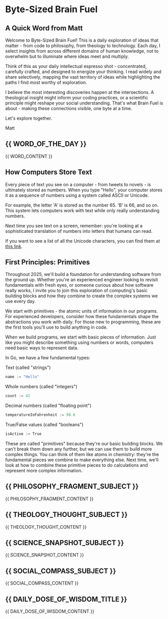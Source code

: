 # Byte-Sized Brain Fuel

## A Quick Word from Matt

Welcome to Byte-Sized Brain Fuel! This is a daily exploration of ideas that matter - from code to philosophy, from theology to technology. Each day, I select insights from across different domains of human knowledge, not to overwhelm but to illuminate where ideas meet and multiply.

Think of this as your daily intellectual espresso shot - concentrated, carefully crafted, and designed to energize your thinking. I read widely and share selectively, mapping the vast territory of ideas while highlighting the paths I find most worthy of exploration.

I believe the most interesting discoveries happen at the intersections. A theological insight might inform your coding practices, or a scientific principle might reshape your social understanding. That's what Brain Fuel is about - making these connections visible, one byte at a time.

Let's explore together.

Matt

## {{ WORD_OF_THE_DAY }}

{{ WORD_CONTENT }}

## How Computers Store Text

Every piece of text you see on a computer - from tweets to novels - is ultimately stored as numbers. When you type "Hello", your computer stores it as a sequence of numbers using a system called ASCII or Unicode.

For example, the letter 'A' is stored as the number 65. 'B' is 66, and so on. This system lets computers work with text while only really understanding numbers.

Next time you see text on a screen, remember: you're looking at a sophisticated translation of numbers into letters that humans can read.

If you want to see a list of all the Unicode characters, you can find them at [this link](https://www.charset.org/utf-8).

## First Principles: Primitives

Throughout 2025, we'll build a foundation for understanding software from the ground up. Whether you're an experienced engineer looking to revisit fundamentals with fresh eyes, or someone curious about how software really works, I invite you to join this exploration of computing's basic building blocks and how they combine to create the complex systems we use every day.

We start with primitives - the atomic units of information in our programs. For experienced developers, consider how these fundamentals shape the abstractions you work with daily. For those new to programming, these are the first tools you'll use to build anything in code.

When we build programs, we start with basic pieces of information. Just like you might describe something using numbers or words, computers need basic ways to represent data.

In Go, we have a few fundamental types:

Text (called "strings")
```go
name := "Hello"
```

Whole numbers (called "integers")
```go
count := 42
```

Decimal numbers (called "floating point")
```go
temperatureInFahrenheit := 98.6
```

True/False values (called "booleans")
```go
isActive := True
```

These are called "primitives" because they're our basic building blocks. We can't break them down any further, but we can use them to build more complex things. You can think of them like atoms in chemistry: they're the fundamental pieces we combine to make everything else. Next time, we'll look at how to combine these primitive pieces to do calculations and represent more complex information.

## {{ PHILOSOPHY_FRAGMENT_SUBJECT }}

{{ PHILOSOPHY_FRAGMENT_CONTENT }}

## {{ THEOLOGY_THOUGHT_SUBJECT }}

{{ THEOLOGY_THOUGHT_CONTENT }}

## {{ SCIENCE_SNAPSHOT_SUBJECT }}

{{ SCIENCE_SNAPSHOT_CONTENT }}

## {{ SOCIAL_COMPASS_SUBJECT }}

{{ SOCIAL_COMPASS_CONTENT }}

## {{ DAILY_DOSE_OF_WISDOM_TITLE }}

{{ DAILY_DOSE_OF_WISDOM_CONTENT }}

